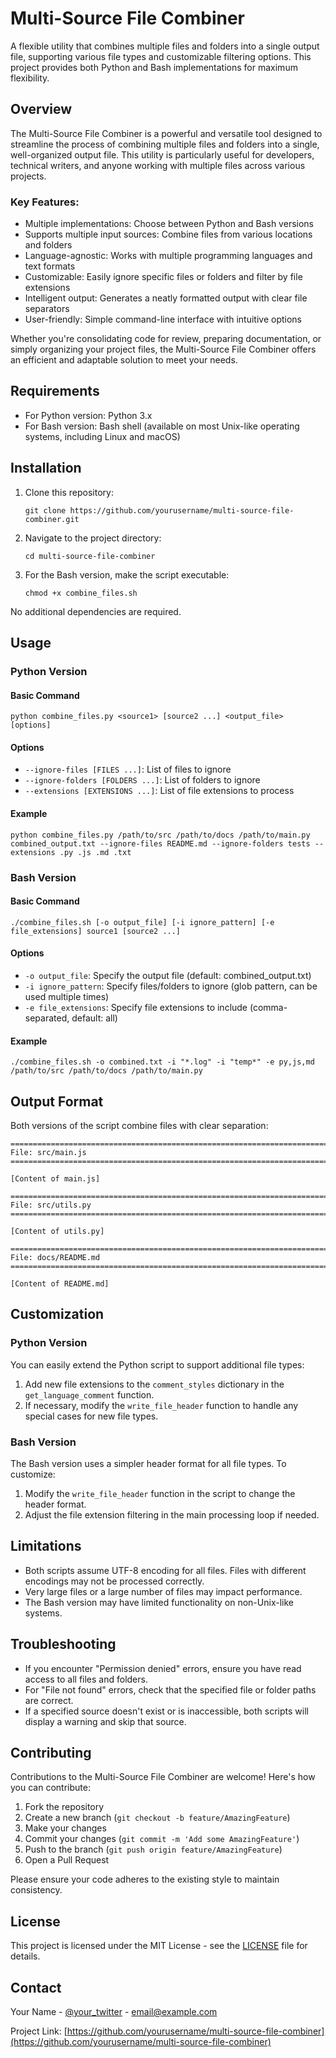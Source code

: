 # Multi-Source File Combiner

A flexible utility that combines multiple files and folders into a single output file, supporting various file types and customizable filtering options. This project provides both Python and Bash implementations for maximum flexibility.

## Overview

The Multi-Source File Combiner is a powerful and versatile tool designed to streamline the process of combining multiple files and folders into a single, well-organized output file. This utility is particularly useful for developers, technical writers, and anyone working with multiple files across various projects.

### Key Features:

- Multiple implementations: Choose between Python and Bash versions
- Supports multiple input sources: Combine files from various locations and folders
- Language-agnostic: Works with multiple programming languages and text formats
- Customizable: Easily ignore specific files or folders and filter by file extensions
- Intelligent output: Generates a neatly formatted output with clear file separators
- User-friendly: Simple command-line interface with intuitive options

Whether you're consolidating code for review, preparing documentation, or simply organizing your project files, the Multi-Source File Combiner offers an efficient and adaptable solution to meet your needs.

## Requirements

- For Python version: Python 3.x
- For Bash version: Bash shell (available on most Unix-like operating systems, including Linux and macOS)

## Installation

1. Clone this repository:
   ```
   git clone https://github.com/yourusername/multi-source-file-combiner.git
   ```
2. Navigate to the project directory:
   ```
   cd multi-source-file-combiner
   ```
3. For the Bash version, make the script executable:
   ```
   chmod +x combine_files.sh
   ```

No additional dependencies are required.

## Usage

### Python Version

#### Basic Command

```
python combine_files.py <source1> [source2 ...] <output_file> [options]
```

#### Options

- `--ignore-files [FILES ...]`: List of files to ignore
- `--ignore-folders [FOLDERS ...]`: List of folders to ignore
- `--extensions [EXTENSIONS ...]`: List of file extensions to process

#### Example

```
python combine_files.py /path/to/src /path/to/docs /path/to/main.py combined_output.txt --ignore-files README.md --ignore-folders tests --extensions .py .js .md .txt
```

### Bash Version

#### Basic Command

```
./combine_files.sh [-o output_file] [-i ignore_pattern] [-e file_extensions] source1 [source2 ...]
```

#### Options

- `-o output_file`: Specify the output file (default: combined_output.txt)
- `-i ignore_pattern`: Specify files/folders to ignore (glob pattern, can be used multiple times)
- `-e file_extensions`: Specify file extensions to include (comma-separated, default: all)

#### Example

```
./combine_files.sh -o combined.txt -i "*.log" -i "temp*" -e py,js,md /path/to/src /path/to/docs /path/to/main.py
```

## Output Format

Both versions of the script combine files with clear separation:

```
================================================================================
File: src/main.js
================================================================================

[Content of main.js]

================================================================================
File: src/utils.py
================================================================================

[Content of utils.py]

================================================================================
File: docs/README.md
================================================================================

[Content of README.md]
```

## Customization

### Python Version

You can easily extend the Python script to support additional file types:

1. Add new file extensions to the `comment_styles` dictionary in the `get_language_comment` function.
2. If necessary, modify the `write_file_header` function to handle any special cases for new file types.

### Bash Version

The Bash version uses a simpler header format for all file types. To customize:

1. Modify the `write_file_header` function in the script to change the header format.
2. Adjust the file extension filtering in the main processing loop if needed.

## Limitations

- Both scripts assume UTF-8 encoding for all files. Files with different encodings may not be processed correctly.
- Very large files or a large number of files may impact performance.
- The Bash version may have limited functionality on non-Unix-like systems.

## Troubleshooting

- If you encounter "Permission denied" errors, ensure you have read access to all files and folders.
- For "File not found" errors, check that the specified file or folder paths are correct.
- If a specified source doesn't exist or is inaccessible, both scripts will display a warning and skip that source.

## Contributing

Contributions to the Multi-Source File Combiner are welcome! Here's how you can contribute:

1. Fork the repository
2. Create a new branch (`git checkout -b feature/AmazingFeature`)
3. Make your changes
4. Commit your changes (`git commit -m 'Add some AmazingFeature'`)
5. Push to the branch (`git push origin feature/AmazingFeature`)
6. Open a Pull Request

Please ensure your code adheres to the existing style to maintain consistency.

## License

This project is licensed under the MIT License - see the [LICENSE](LICENSE) file for details.

## Contact

Your Name - [@your_twitter](https://twitter.com/your_twitter) - email@example.com

Project Link: [https://github.com/yourusername/multi-source-file-combiner](https://github.com/yourusername/multi-source-file-combiner)
